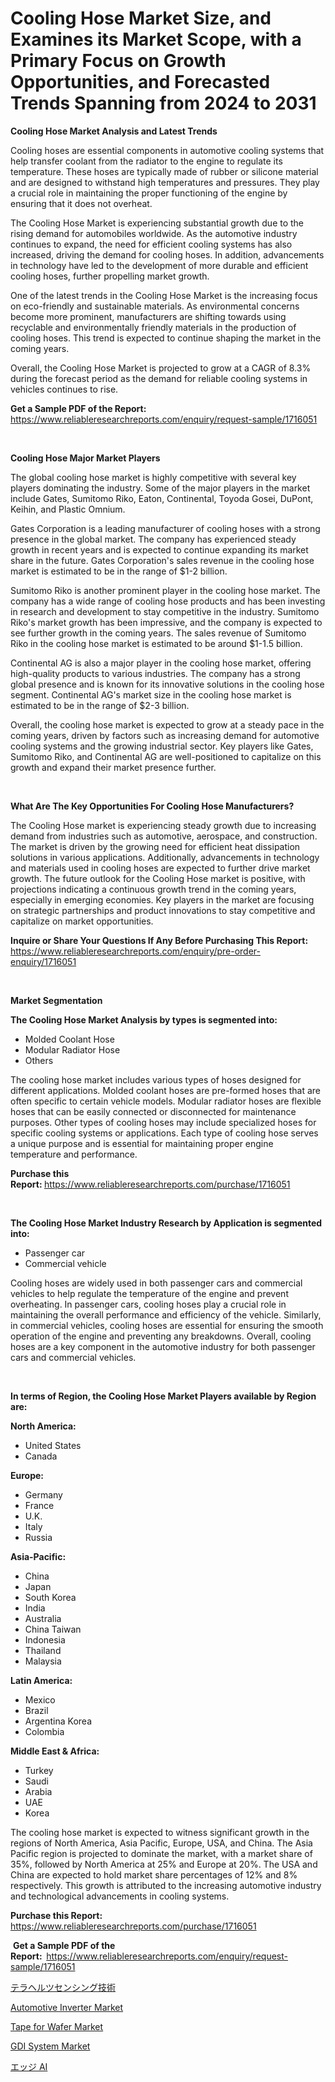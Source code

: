 <p><h1>Cooling Hose Market Size, and Examines its Market Scope, with a Primary Focus on Growth Opportunities, and Forecasted Trends Spanning from 2024 to 2031</h1></p><p><strong>Cooling Hose Market Analysis and Latest Trends</strong></p>
<p><p>Cooling hoses are essential components in automotive cooling systems that help transfer coolant from the radiator to the engine to regulate its temperature. These hoses are typically made of rubber or silicone material and are designed to withstand high temperatures and pressures. They play a crucial role in maintaining the proper functioning of the engine by ensuring that it does not overheat.</p><p>The Cooling Hose Market is experiencing substantial growth due to the rising demand for automobiles worldwide. As the automotive industry continues to expand, the need for efficient cooling systems has also increased, driving the demand for cooling hoses. In addition, advancements in technology have led to the development of more durable and efficient cooling hoses, further propelling market growth.</p><p>One of the latest trends in the Cooling Hose Market is the increasing focus on eco-friendly and sustainable materials. As environmental concerns become more prominent, manufacturers are shifting towards using recyclable and environmentally friendly materials in the production of cooling hoses. This trend is expected to continue shaping the market in the coming years.</p><p>Overall, the Cooling Hose Market is projected to grow at a CAGR of 8.3% during the forecast period as the demand for reliable cooling systems in vehicles continues to rise.</p></p>
<p><strong>Get a Sample PDF of the Report:&nbsp;</strong> <a href="https://www.reliableresearchreports.com/enquiry/request-sample/1716051">https://www.reliableresearchreports.com/enquiry/request-sample/1716051</a></p>
<p>&nbsp;</p>
<p><strong>Cooling Hose Major Market Players</strong></p>
<p><p>The global cooling hose market is highly competitive with several key players dominating the industry. Some of the major players in the market include Gates, Sumitomo Riko, Eaton, Continental, Toyoda Gosei, DuPont, Keihin, and Plastic Omnium.</p><p>Gates Corporation is a leading manufacturer of cooling hoses with a strong presence in the global market. The company has experienced steady growth in recent years and is expected to continue expanding its market share in the future. Gates Corporation's sales revenue in the cooling hose market is estimated to be in the range of $1-2 billion.</p><p>Sumitomo Riko is another prominent player in the cooling hose market. The company has a wide range of cooling hose products and has been investing in research and development to stay competitive in the industry. Sumitomo Riko's market growth has been impressive, and the company is expected to see further growth in the coming years. The sales revenue of Sumitomo Riko in the cooling hose market is estimated to be around $1-1.5 billion.</p><p>Continental AG is also a major player in the cooling hose market, offering high-quality products to various industries. The company has a strong global presence and is known for its innovative solutions in the cooling hose segment. Continental AG's market size in the cooling hose market is estimated to be in the range of $2-3 billion.</p><p>Overall, the cooling hose market is expected to grow at a steady pace in the coming years, driven by factors such as increasing demand for automotive cooling systems and the growing industrial sector. Key players like Gates, Sumitomo Riko, and Continental AG are well-positioned to capitalize on this growth and expand their market presence further.</p></p>
<p>&nbsp;</p>
<p><strong>What Are The Key Opportunities For Cooling Hose Manufacturers?</strong></p>
<p><p>The Cooling Hose market is experiencing steady growth due to increasing demand from industries such as automotive, aerospace, and construction. The market is driven by the growing need for efficient heat dissipation solutions in various applications. Additionally, advancements in technology and materials used in cooling hoses are expected to further drive market growth. The future outlook for the Cooling Hose market is positive, with projections indicating a continuous growth trend in the coming years, especially in emerging economies. Key players in the market are focusing on strategic partnerships and product innovations to stay competitive and capitalize on market opportunities.</p></p>
<p><strong>Inquire or Share Your Questions If Any Before Purchasing This Report:</strong> <a href="https://www.reliableresearchreports.com/enquiry/pre-order-enquiry/1716051">https://www.reliableresearchreports.com/enquiry/pre-order-enquiry/1716051</a></p>
<p>&nbsp;</p>
<p><strong>Market Segmentation</strong></p>
<p><strong>The Cooling Hose Market Analysis by types is segmented into:</strong></p>
<p><ul><li>Molded Coolant Hose</li><li>Modular Radiator Hose</li><li>Others</li></ul></p>
<p><p>The cooling hose market includes various types of hoses designed for different applications. Molded coolant hoses are pre-formed hoses that are often specific to certain vehicle models. Modular radiator hoses are flexible hoses that can be easily connected or disconnected for maintenance purposes. Other types of cooling hoses may include specialized hoses for specific cooling systems or applications. Each type of cooling hose serves a unique purpose and is essential for maintaining proper engine temperature and performance.</p></p>
<p><strong>Purchase this Report:&nbsp;</strong><a href="https://www.reliableresearchreports.com/purchase/1716051">https://www.reliableresearchreports.com/purchase/1716051</a></p>
<p>&nbsp;</p>
<p><strong>The Cooling Hose Market Industry Research by Application is segmented into:</strong></p>
<p><ul><li>Passenger car</li><li>Commercial vehicle</li></ul></p>
<p><p>Cooling hoses are widely used in both passenger cars and commercial vehicles to help regulate the temperature of the engine and prevent overheating. In passenger cars, cooling hoses play a crucial role in maintaining the overall performance and efficiency of the vehicle. Similarly, in commercial vehicles, cooling hoses are essential for ensuring the smooth operation of the engine and preventing any breakdowns. Overall, cooling hoses are a key component in the automotive industry for both passenger cars and commercial vehicles.</p></p>
<p>&nbsp;</p>
<p><strong>In terms of Region, the Cooling Hose Market Players available by Region are:</strong></p>
<p>
    <p> <strong> North America: </strong>
        <ul>
            <li>United States</li>
            <li>Canada</li>
        </ul>
        </p> 
    <p> <strong> Europe: </strong>
        <ul>
            <li>Germany</li>
            <li>France</li>
            <li>U.K.</li>
            <li>Italy</li>
            <li>Russia</li>
        </ul>
        </p> 
    <p> <strong> Asia-Pacific: </strong>
        <ul>
            <li>China</li>
            <li>Japan</li>
            <li>South Korea</li>
            <li>India</li>
            <li>Australia</li>
            <li>China Taiwan</li>
            <li>Indonesia</li>
            <li>Thailand</li>
            <li>Malaysia</li>
        </ul>
        </p> 
    <p> <strong> Latin America: </strong>
        <ul>
            <li>Mexico</li>
            <li>Brazil</li>
            <li>Argentina Korea</li>
            <li>Colombia</li>
        </ul>
        </p> 
    <p> <strong> Middle East & Africa: </strong>
        <ul>
            <li>Turkey</li>
            <li>Saudi</li>
            <li>Arabia</li>
            <li>UAE</li>
            <li>Korea</li>
        </ul>
    </p>
    </p>
<p><p>The cooling hose market is expected to witness significant growth in the regions of North America, Asia Pacific, Europe, USA, and China. The Asia Pacific region is projected to dominate the market, with a market share of 35%, followed by North America at 25% and Europe at 20%. The USA and China are expected to hold market share percentages of 12% and 8% respectively. This growth is attributed to the increasing automotive industry and technological advancements in cooling systems.</p></p>
<p><strong>Purchase this Report: </strong><a href="https://www.reliableresearchreports.com/purchase/1716051">https://www.reliableresearchreports.com/purchase/1716051</a></p>
<p>&nbsp;<strong>Get a Sample PDF of the Report:&nbsp;&nbsp;</strong><a href="https://www.reliableresearchreports.com/enquiry/request-sample/1716051">https://www.reliableresearchreports.com/enquiry/request-sample/1716051</a></p>
<p><strong></strong></p>
<p><p><a href="https://medium.com/@jazminjones30/%E3%83%86%E3%83%A9%E3%83%98%E3%83%AB%E3%83%84%E3%82%BB%E3%83%B3%E3%82%B7%E3%83%B3%E3%82%B0%E6%8A%80%E8%A1%93%E3%81%AE%E5%B8%82%E5%A0%B4%E5%88%86%E6%9E%90-%E3%81%9D%E3%81%AEcagr-%E5%B8%82%E5%A0%B4%E3%82%BB%E3%82%B0%E3%83%A1%E3%83%B3%E3%83%86%E3%83%BC%E3%82%B7%E3%83%A7%E3%83%B3%E3%81%8A%E3%82%88%E3%81%B3%E3%82%B0%E3%83%AD%E3%83%BC%E3%83%90%E3%83%AB%E7%94%A3%E6%A5%AD%E6%A6%82%E8%A6%81-603788e1f748">テラヘルツセンシング技術</a></p><p><a href="https://view.publitas.com/reportprime-1/automotive-inverter-market-size-share-trends-analysis-report-by-material-by-type-by-end-user-by-region-and-segment-forecasts-2024-2031/">Automotive Inverter Market</a></p><p><a href="https://github.com/Whitneyboyettebo9kiw7yr13/Market-Research-Report-List-1/blob/main/tape-for-wafer-market.md">Tape for Wafer Market</a></p><p><a href="https://view.publitas.com/reportprime-1/gdi-system-market-research-report-provides-thorough-industry-overview-which-offers-an-in-depth-analysis-of-product-trends-and-new-market-divisions/">GDI System Market</a></p><p><a href="https://medium.com/@jazminjones30/%E3%82%A8%E3%83%83%E3%82%B8ai%E5%B8%82%E5%A0%B4%E3%81%AF-%E5%B8%82%E5%A0%B4%E3%82%B7%E3%82%A7%E3%82%A2-%E5%B8%82%E5%A0%B4%E3%83%88%E3%83%AC%E3%83%B3%E3%83%89-%E5%B8%82%E5%A0%B4%E6%88%90%E9%95%B7%E3%81%AB%E9%96%A2%E3%81%99%E3%82%8B%E6%83%85%E5%A0%B1%E3%82%92%E6%8F%90%E4%BE%9B%E3%81%97%E3%81%BE%E3%81%99-dd635468d88a">エッジ AI</a></p></p>